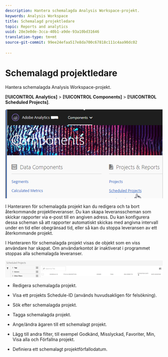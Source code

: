 ```yaml
---
description: Hantera schemalagda Analysis Workspace-projekt.
keywords: Analysis Workspace
title: Schemalagd projektledare
topic: Reports and analytics
uuid: 28e3e0de-3cca-40b1-a9de-93a10bd31646
translation-type: tm+mt
source-git-commit: 99ee24efaa517e8da700c67818c111c4aa90dc02

---
```



# Schemalagd projektledare

Hantera schemalagda Analysis Workspace-projekt.

**[!UICONTROL Analytics]** > **[!UICONTROL Components]** > **[!UICONTROL Scheduled Projects]**.

![](assets/components-scheduled-projects.png)

I Hanteraren för schemalagda projekt kan du redigera och ta bort återkommande projektleveranser. Du kan skapa leveransscheman som skickar rapporter via e-post till en angiven adress. Du kan konfigurera dessa scheman så att rapporter automatiskt skickas med angivna intervall under en tid eller obegränsad tid, eller så kan du stoppa leveransen av ett återkommande projekt.

I Hanteraren för schemalagda projekt visas de objekt som en viss användare har skapat. Om användarkontot är inaktiverat i programmet stoppas alla schemalagda leveranser.

![](assets/scheduled-projects.png)

* Redigera schemalagda projekt.
* Visa ett projekts Schedule-ID (används huvudsakligen för felsökning).
* Sök efter schemalagda projekt.
* Tagga schemalagda projekt.
* Ange/ändra ägaren till ett schemalagt projekt.
* Lägg till andra filter, till exempel Godkänd, Misslyckad, Favoriter, Min, Visa alla och Förfallna projekt.

* Definiera ett schemalagt projektförfallodatum.

